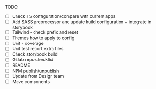 TODO:
- [ ] Check TS configuration/compare with current apps
- [ ] Add SASS preprocessor and update build configuration + integrate in storybook
- [ ] Tailwind - check prefix and reset
- [ ] Themes how to apply to config
- [ ] Unit - coverage
- [ ] Unit test report extra files
- [ ] Check storybook build
- [ ] Gitlab repo checklist
- [ ] README
- [ ] NPM publish/unpublish
- [ ] Update from Design team
- [ ] Move components